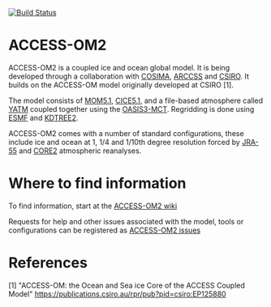 [![Build Status](https://travis-ci.org/a-parkinson/access-om2.svg?branch=master)](https://travis-ci.org/a-parkinson/access-om2)

# ACCESS-OM2

ACCESS-OM2 is a coupled ice and ocean global model. It is being developed through a collaboration with [COSIMA](http://www.cosima.org.au), [ARCCSS](http://www.arccss.org.au) and [CSIRO](http://www.csiro.au). It builds on the ACCESS-OM model originally developed at CSIRO [1].

The model consists of [MOM5.1](http://mom-ocean.science), [CICE5.1](http://oceans11.lanl.gov/trac/CICE), and a file-based atmosphere called [YATM](https://github.com/OceansAus/libaccessom2) coupled together using the [OASIS3-MCT](https://portal.enes.org/oasis). Regridding is done using [ESMF](https://www.earthsystemcog.org/projects/esmf/) and [KDTREE2](https://github.com/jmhodges/kdtree2).

ACCESS-OM2 comes with a number of standard configurations, these include ice and ocean at 1, 1/4 and 1/10th degree resolution forced by [JRA-55](http://jra.kishou.go.jp/JRA-55/index_en.html)
and [CORE2](http://www.clivar.org/clivar-panels/omdp/core-2) atmospheric reanalyses.

# Where to find information

To find information, start at the [ACCESS-OM2 wiki](https://github.com/OceansAus/access-om2/wiki)

Requests for help and other issues associated with the model, tools or configurations can be registered as [ACCESS-OM2 issues](https://github.com/OceansAus/access-om2/issues)

# References

[1] "ACCESS-OM: the Ocean and Sea ice Core of the ACCESS Coupled Model" https://publications.csiro.au/rpr/pub?pid=csiro:EP125880

